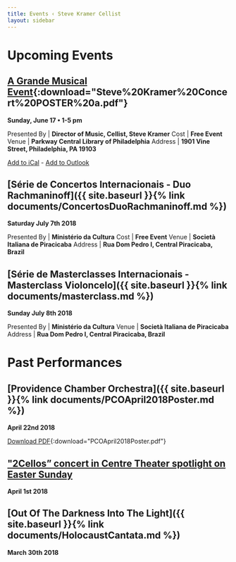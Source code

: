 ```yaml
---
title: Events ‹ Steve Kramer Cellist
layout: sidebar
---
```

# Upcoming Events

## [A Grande Musical Event](documents/Steve%20Kramer%20Concert%20POSTER%20a.pdf){:download="Steve%20Kramer%20Concert%20POSTER%20a.pdf"}

**Sunday, June 17 • 1-5 pm**

Presented By | **Director of Music, Cellist, Steve Kramer**
Cost         | **Free Event**
Venue        | **Parkway Central Library of Philadelphia**
Address      | **1901 Vine Street, Philadelphia, PA 19103**

[Add to iCal](documents/A%20Grande%20Musical%20Event-ical.ics) - [Add to Outlook](documents/A%20Grande%20Musical%20Event-outlook.ics)

## [Série de Concertos Internacionais - Duo Rachmaninoff]({{ site.baseurl }}{% link documents/ConcertosDuoRachmaninoff.md %})

**Saturday July 7th 2018**

Presented By | **Ministério da Cultura**
Cost         | **Free Event**
Venue        | **Società Italiana de Piracicaba**
Address      | **Rua Dom Pedro I, Central Piracicaba, Brazil**

## [Série de Masterclasses Internacionais - Masterclass Violoncelo]({{ site.baseurl }}{% link documents/masterclass.md %})

**Sunday July 8th 2018**

Presented By | **Ministério da Cultura**
Venue        | **Società Italiana de Piracicaba**
Address      | **Rua Dom Pedro I, Central Piracicaba, Brazil**

# Past Performances

## [Providence Chamber Orchestra]({{ site.baseurl }}{% link documents/PCOApril2018Poster.md %})

**April 22nd 2018** 

[Download PDF](documents/PCOApril2018Poster.pdf){:download="PCOApril2018Poster.pdf"}

## ["2Cellos” concert in Centre Theater spotlight on Easter Sunday](http://www.timesherald.com/arts-and-entertainment/20180330/2cellos-concert-in-centre-theater-spotlight-on-easter-sunday)

**April 1st 2018** 

## [Out Of The Darkness Into The Light]({{ site.baseurl }}{% link documents/HolocaustCantata.md %})

**March 30th 2018**

